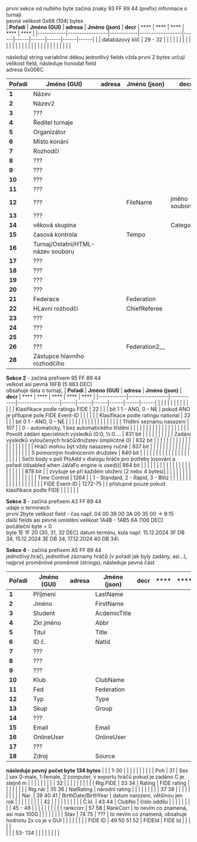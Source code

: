 první sekce od nultého byte začíná znaky 93 FF 89 44 (prefix) informace o turnaji\
pevná velikost 0x68 (104) bytes\
| **Pořadí** | **Jméno (GUI)** | **adresa** | **Jméno (json)** | **decr** | **** | **** | **** | **** | **** |
|------------|-----------------|------------|------------------|------|------|------|------|------|------|
|            | databázový klíč | 29 - 32    |   |      |      |      |      |      |      |
|            |            |     |   |      |      |      |      |      |      |
|            |            |     |   |      |      |      |      |      |      |

následují string variabilné dékou jednotlivý fields vžda první 2 bytes určují velikost field, následuje honodat field\
adresa 0x006C 

| **Pořadí** | **Jméno (GUI)** | **adresa** | **Jméno (json)** | **decr** | **** | **** | **** | **** | **** |
|------------|-----------------|------------|------------------|------|------|------|------|------|------|
| **1**      | Název           |            |                  |      |      |      |      |      |      |
| **2**      | Název2          |            |                  |      |      |      |      |      |      |
| **3**      | ???             |            |                  |      |      |      |      |      |      |
| **4**      | Ředitel turnaje |            |                  |      |      |      |      |      |      |
| **5**      | Organizátor     |            |                  |      |      |      |      |      |      |
| **6**      | Místo konání    |            |                  |      |      |      |      |      |      |
| **7**      | Rozhodčí        |            |                  |      |      |      |      |      |      |
| **8**      | ???             |            |                  |      |      |      |      |      |      |
| **9**      | ???             |            |                  |      |      |      |      |      |      |
| **10**     | ???             |            |                  |      |      |      |      |      |      |
| **11**     | ???             |            |                  |      |      |      |      |      |      |
| **12**     | ???             |            | FileName         | jméno souboru    |      |      |      |      |      |
| **13**     | ???             |            |                  |      |      |      |      |      |      |
| **14**     | věková skupina  |            |                  | Categories     |      |      |      |      |      |
| **15**     | časová kontrola |            | Tempo            |      |      |      |      |      |      |
| **16**     | Turnaj/Ostatní/HTML-název souboru |            |                  |      |      |      |      |      |      |
| **17**     | ???             |            |                  |      |      |      |      |      |      |
| **18**     | ???             |            |                  |      |      |      |      |      |      |
| **19**     | ???             |            |                  |      |      |      |      |      |      |
| **20**     | ???             |            |                  |      |      |      |      |      |      |
| **21**     | Federace        |            | Federation       |      |      |      |      |      |      |
| **22**     | HLavní rozhodčí |            | ChiefReferee     |      |      |      |      |      |      |
| **23**     | ???             |            |                  |      |      |      |      |      |      |
| **24**     | ???             |            |                  |      |      |      |      |      |      |
| **25**     | ???             |            |                  |      |      |      |      |      |      |
| **26**     | ???             |            | Federation2__    |      |      |      |      |      |      |
| **28**     | Zástupce hlavního rozhodčího |            | |      |      |      |      |      |      |

**Sekce 2** - začíná prefixem 95 FF 89 44\
velkost asi pevná 16FB (5 883 DEC)\
obsahuje data o turnaji,
| **Pořadí** | **Jméno (GUI)** | **adresa** | **Jméno (json)** | **decr** | **** | **** | **** | **** | **** |
|------------|-----------------|------------|------------------|------|------|------|------|------|------|
|            |  |     |   |      |      |      |      |      |      |
|            | Klasifikace podle ratingu FIDE | 22 |  |  | bit 1 1 - ANO, 0 - NE | pokud ANO je přítupné pole FIDE Event-ID |      |      |      |
|            | Klasifikace podle ratingu national | 22 |  |  | bit 0 1 - ANO, 0 - NE |  |      |      |      |
|            |  |     |   |      |      |      |      |      |      |
|            | Třídění seznamu nasazení | 107 |  | 0 - automaticky, 1 bez automatického třídění |      |      |      |      |      |
|            |  |     |   |      |      |      |      |      |      |
|            | Povolit zadáni specielních výsledků (0:0, ½:0.... | 831 bit    |   |      |      |      |      |      |      |
|            | Zadání výsledků vyloučených hráčů/družstev (implicitně 0) | 832 bit    |   |      |      |      |      |      |      |
|            |  |     |   |      |      |      |      |      |      |
|            | Hráči mohou být vždy nasazeny ručně | 837 bit |   |      |      |      |      |      |      |
|            |  |     |   |      |      |      |      |      |      |
|            | S pomocným hodnocením družstev | 840 bit    |   |      |      |      |      |      |      |
|            |  |     |   |      |      |      |      |      |      |
|            | Sečti body v poli PtsAdd v dialogu hráče pro potřeby losování a pořadí (disabled when JaVaFo engine is used))| 864 bit    |   |      |      |      |      |      |      |
|            |  |     |   |      |      |      |      |      |      |
|            | | 878 bit |   | zvyšuje se při každém uložení (2 nebo 4 bytes)|      |      |      |      |      |
|            |  |     |   |      |      |      |      |      |      |
|            | Time Control | 1264 |   | 1 - Standard, 2 - Rapid, 3 - Blitz |      |      |      |      |      |
|            |  |     |   |      |      |      |      |      |      |
|            | FIDE Event-ID | 1272-75 |   | přistupné pouze pokud klasifikace podle FIDE |      |      |      |      |      |

**Sekce 3** - začíná prefixem A3 FF 89 44\
udaje o terminech\
první 2byte velikost field - čas např. 04 00 39 00 3A 00 35 00 -> 9:15\
další fields asi pevné umístění velikost 1A4B - 1AB5 6A (106 DEC)\
počáteční byte = 0\
byte 1E 1F 20 (30, 31, 32 DEC) datum termínu, kola např. 15.12.2024 3F DB 34, 15.12.2024 3E DB 34, 17.12.2024 40 DB 34\

**Sekce 4** - začíná prefixem A5 FF 89 44\
jednotlivý hráči, jednotlivé záznamy hráčů (v pořadí jak byly zadány, asi...), nejprvé proměnlivé proměnné (strings), následuje pevná část

| **Pořadí** | **Jméno (GUI)** | **adresa** | **Jméno (json)** | **decr** | **** | **** | **** | **** | **** |
|------------|-----------------|------------|------------------|------|------|------|------|------|------|
| **1**      | Příjmení        |            | LastName         |      |      |      |      |      |      |
| **2**      | Jméno           |            | FirstName        |      |      |      |      |      |      |
| **3**      | Student         |            | AcdemicTitle     |      |      |      |      |      |      |
| **4**      | Zkr.jméno       |            | Abbr             |      |      |      |      |      |      |
| **5**      | Titul           |            | Title            |      |      |      |      |      |      |
| **6**      | ID č.           |            | NatId            |      |      |      |      |      |      |
| **7**      | ???             |            |                  |      |      |      |      |      |
| **8**      | ???             |            |                  |      |      |      |      |      |      |
| **9**      | ???             |            |                  |      |      |      |      |      |      |
| **10**     | Klub            |            | ClubName         |      |      |      |      |      |      |
| **11**     | Fed             |            | Federation       |      |      |      |      |      |      |
| **12**     | Typ             |            | Type             |      |      |      |      |      |      |
| **13**     | Skup            |            | Group            |      |      |      |      |      |      |
| **14**     | ???             |            |                  |      |      |      |      |      |      |
| **15**     | Email           |            | Email            |      |      |      |      |      |      |
| **16**     | OnlineUser      |            | OnlineUser       |      |      |      |      |      |      |
| **17**     | ???             |            |                  |      |      |      |      |      |      |
| **18**     | Zdroj           |            | Source           |      |      |      |      |      |      | 
**následuje pevný počet byte 134 bytes**
|            |                 | 1-30       |                  |      |      |      |      |      |      |
|            | Poh             | 31         | Sex              | sex 0-male, 1-female, 2 computer, v exportu hráčů pokud je zadáno C je stejně m |      |      |      |      |      |
|            |                 | 32         |                  |      |      |      |      |      |      |
|            | Rtg.FIDE        | 33 34      | Rating           | FIDE rating |      |      |      |      |      |
|            | Rtg.nár         | 35 36      | NatRating        | národní rating |      |      |      |      |      |
|            |                 | 37 38      |                  |      |      |      |      |      |      |
|            | Nar.            | 39 40 41   | BirthDate/BirthYear | datum narození, většinou jen rok     |      |      |      |      |      |
|            |                 | 42         |                  |      |      |      |      |      |      |
|            | Č.kl.           | 43 44      | ClubNo           | číslo oddílu |      |      |      |      |      |
|            |                 | 45 - 48    |                  |      |      |      |      |      |      |
|            | rankcorr        | 57 58      | RankCorr         | to nevím co znamená, asi max 1000 |      |      |      |      |      |
|            | Stav            | 74 75      | ???              | to nevím co znamená, obsahuje hodnotu 2x co je v GUI |      |      |      |      |      |
|            | FIDE ID         | 49 50 51 52 | FIDEId        | FIDE Id |      |      |      |      |    
|            |                 | 53- 134 |                  |      |      |      |      |      |      |
